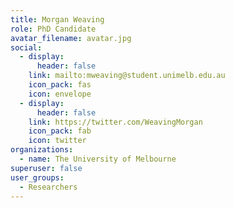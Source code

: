 ```yaml
---
title: Morgan Weaving
role: PhD Candidate
avatar_filename: avatar.jpg
social:
  - display:
      header: false
    link: mailto:mweaving@student.unimelb.edu.au
    icon_pack: fas
    icon: envelope
  - display:
      header: false
    link: https://twitter.com/WeavingMorgan
    icon_pack: fab
    icon: twitter
organizations:
  - name: The University of Melbourne
superuser: false
user_groups:
  - Researchers
---
```

